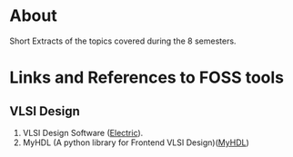 # About

Short Extracts of the topics covered during the 8 semesters.

# Links and References to FOSS tools
## VLSI Design
1. VLSI Design Software ([Electric](https://www.staticfreesoft.com/index.html)).
2. MyHDL (A python library for Frontend VLSI Design)([MyHDL](http://www.myhdl.org/))